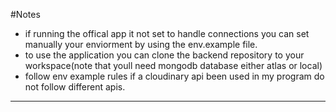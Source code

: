  
#Notes
- if running the offical app it not set to handle connections 
you can set manually your enviorment by using the env.example file.
- to use the application you can clone the backend repository to your workspace(note that youll need mongodb database either atlas or local)
- follow env example rules if a cloudinary api been used in my program do not follow different apis.
----